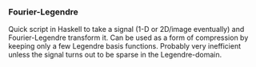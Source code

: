 ### Fourier-Legendre

Quick script in Haskell to take a signal (1-D or 2D/image eventually) and Fourier-Legendre transform it. 
Can be used as a form of compression by keeping only a few Legendre basis functions. 
Probably very inefficient unless the signal turns out to be sparse in the Legendre-domain.
